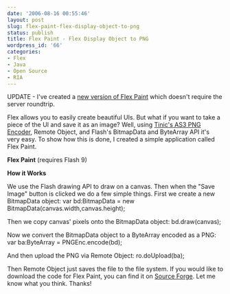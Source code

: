```yaml
---
date: '2006-08-16 00:55:46'
layout: post
slug: flex-paint-flex-display-object-to-png
status: publish
title: Flex Paint - Flex Display Object to PNG
wordpress_id: '66'
categories:
- Flex
- Java
- Open Source
- RIA
---
```


UPDATE - I've created a [new version of Flex Paint](http://www.jamesward.com/blog/2009/04/16/flex-paint-2/) which doesn't require the server roundtrip.

Flex allows you to easily create beautiful UIs.  But what if you want to take a piece of the UI and save it as an image?  Well, using [Tinic's AS3 PNG Encoder](http://www.kaourantin.net/2005/10/png-encoder-in-as3.html), Remote Object, and Flash's BitmapData and ByteArray API it's very easy.  To show how this is done, I created a simple application called Flex Paint.


**Flex Paint** (requires Flash 9)



**How it Works**

We use the Flash drawing API to draw on a canvas.  Then when the "Save Image" button is clicked we do a few simple things.  First we create a new BitmapData object:
var bd:BitmapData = new BitmapData(canvas.width,canvas.height);

Then we copy canvas' pixels onto the BitmapData object:
bd.draw(canvas);

Now we convert the BitmapData object to a ByteArray encoded as a PNG:
var ba:ByteArray = PNGEnc.encode(bd);

And then upload the PNG via Remote Object:
ro.doUpload(ba);

Then Remote Object just saves the file to the file system.  If you would like to download the code for Flex Paint, you can find it on [Source Forge](http://sourceforge.net/projects/flexapps/).  Let me know what you think.  Thanks!
